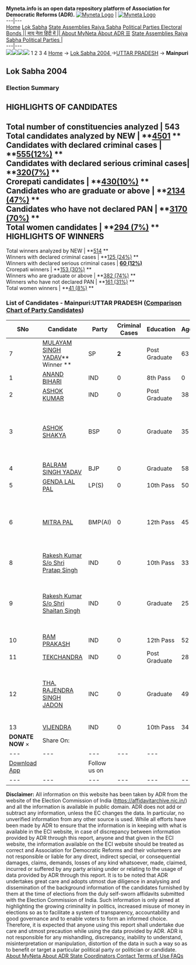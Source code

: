 **Myneta.info is an open data repository platform of Association for Democratic Reforms (ADR).**
[![Myneta Logo](https://www.myneta.info/lib/img/myneta-logo.png)](https://www.myneta.info/) | [![Myneta Logo](https://www.myneta.info/lib/img/adr-logo.png)](https://adrindia.org)  
---|---  
[Home](https://www.myneta.info/) [Lok Sabha](https://www.myneta.info/#ls "Lok Sabha") [ State Assemblies ](https://www.myneta.info/#sa "State Assemblies") [Rajya Sabha](https://www.myneta.info/#rs "Rajya Sabha") [Political Parties ](https://www.myneta.info/party "Political Parties") [ Electoral Bonds ](https://www.myneta.info/electoral_bonds "Electoral Bonds") [ || माय नेता हिंदी में || ](https://translate.google.co.in/translate?prev=hp&hl=en&js=y&u=www.myneta.info&sl=en&tl=hi&history_state0=) [ About MyNeta ](https://adrindia.org/content/about-myneta) [ About ADR ](https://adrindia.org/about-adr/who-we-are) [☰](javascript:void\(0\))
[ State Assemblies ](https://www.myneta.info/#sa "State Assemblies") [ Rajya Sabha ](https://www.myneta.info/#rs "Rajya Sabha") [ Political Parties ](https://www.myneta.info/party "Political Parties")
|   
---|---  
![](https://www.myneta.info/lib/img/banner/banner-1.png)![](https://www.myneta.info/lib/img/banner/banner-2.png)![](https://www.myneta.info/lib/img/banner/banner-3.png)![](https://www.myneta.info/lib/img/banner/banner-4.png)
1  2  3  4 
[Home](https://www.myneta.info/) → [Lok Sabha 2004 ](https://www.myneta.info/loksabha2004/)→[UTTAR PRADESH](https://www.myneta.info/loksabha2004/index.php?action=show_constituencies&state_id=24) → **Mainpuri**
### 
## Lok Sabha 2004 
###  Election Summary 
HIGHLIGHTS OF CANDIDATES  
---  
Total number of constituencies analyzed |  543   
Total candidates analyzed by NEW | **[4501](https://www.myneta.info/loksabha2004/index.php?action=summary&subAction=candidates_analyzed&sort=candidate#summary) **  
Candidates with declared criminal cases | **[555(12%)](https://www.myneta.info/loksabha2004/index.php?action=summary&subAction=crime&sort=candidate#summary) **  
Candidates with declared serious criminal cases| **[320(7%)](https://www.myneta.info/loksabha2004/index.php?action=summary&subAction=serious_crime&sort=candidate#summary) **  
Crorepati candidates | **[430(10%)](https://www.myneta.info/loksabha2004/index.php?action=summary&subAction=crorepati&sort=candidate#summary) **  
Candidates who are graduate or above | **[2134 (47%)](https://www.myneta.info/loksabha2004/index.php?action=summary&subAction=education&sort=candidate#summary) **  
Candidates who have not declared PAN | **[3170 (70%)](https://www.myneta.info/loksabha2004/index.php?action=summary&subAction=without_pan&sort=candidate#summary) **  
Total women candidates | **[294 (7%)](https://www.myneta.info/loksabha2004/index.php?action=summary&subAction=women_candidate&sort=candidate#summary) **  
HIGHLIGHTS OF WINNERS  
---  
Total winners analyzed by NEW | **[514](https://www.myneta.info/loksabha2004/index.php?action=summary&subAction=winner_analyzed&sort=candidate#summary) **  
Winners with declared criminal cases | **[125 (24%)](https://www.myneta.info/loksabha2004/index.php?action=summary&subAction=winner_crime&sort=candidate#summary) **  
Winners with declared serious criminal cases | **[60 (12%)](https://www.myneta.info/loksabha2004/index.php?action=summary&subAction=winner_serious_crime&sort=candidate#summary)**  
Crorepati winners | **[153 (30%)](https://www.myneta.info/loksabha2004/index.php?action=summary&subAction=winner_crorepati&sort=candidate#summary) **  
Winners who are graduate or above | **[382 (74%)](https://www.myneta.info/loksabha2004/index.php?action=summary&subAction=winner_education&sort=candidate#summary) **  
Winners who have not declared PAN | **[161 (31%)](https://www.myneta.info/loksabha2004/index.php?action=summary&subAction=winner_without_pan&sort=candidate#summary) **  
Total women winners | **[41 (8%)](https://www.myneta.info/loksabha2004/index.php?action=summary&subAction=winner_women&sort=candidate#summary) **  
### List of Candidates - Mainpuri:UTTAR PRADESH ([Comparison Chart of Party Candidates](https://www.myneta.info/loksabha2004/comparisonchart.php?constituency_id=481))
SNo | Candidate| Party| Criminal Cases| Education| Age| Total Assets| Liabilities  
---|---|---|---|---|---|---|---  
7  | [MULAYAM SINGH YADAV](https://www.myneta.info/loksabha2004/candidate.php?candidate_id=4649)** Winner ** | SP | **2** | Post Graduate| 63 | Rs 1,15,41,224 ~ 1 Crore+ | Rs 41,235 ~ 41 Thou+  
1  | [ANAND BIHARI](https://www.myneta.info/loksabha2004/candidate.php?candidate_id=4660) | IND | 0 | 8th Pass| 0 | Rs 17,07,000 ~ 17 Lacs+ | Rs 0 ~   
2  | [ASHOK KUMAR](https://www.myneta.info/loksabha2004/candidate.php?candidate_id=4661) | IND | 0 | Post Graduate| 38 | Rs 26,80,000 ~ 26 Lacs+ | Rs 25,000 ~ 25 Thou+  
3  | [ASHOK SHAKYA](https://www.myneta.info/loksabha2004/candidate.php?candidate_id=4650) | BSP | 0 | Graduate| 35 | ![](https://myneta.info/image_v2.php?myneta_folder=loksabha2004&candidate_id=4650&col=ta) | ![](https://myneta.info/image_v2.php?myneta_folder=loksabha2004&candidate_id=4650&col=lia)  
4  | [BALRAM SINGH YADAV](https://www.myneta.info/loksabha2004/candidate.php?candidate_id=4651) | BJP | 0 | Graduate| 58 | Rs 1,82,56,404 ~ 1 Crore+ | Rs 7,08,663 ~ 7 Lacs+  
5  | [GENDA LAL PAL](https://www.myneta.info/loksabha2004/candidate.php?candidate_id=4653) | LP(S) | 0 | 10th Pass| 50 | Rs 74,000 ~ 74 Thou+ | Rs 0 ~   
6  | [MITRA PAL](https://www.myneta.info/loksabha2004/candidate.php?candidate_id=4657) | BMP(AI) | 0 | 12th Pass| 45 | ![](https://myneta.info/image_v2.php?myneta_folder=loksabha2004&candidate_id=4657&col=ta) | ![](https://myneta.info/image_v2.php?myneta_folder=loksabha2004&candidate_id=4657&col=lia)  
8  | [Rakesh Kumar S/o Shri Pratap Singh](https://www.myneta.info/loksabha2004/candidate.php?candidate_id=4658) | IND | 0 | 10th Pass| 33 | Rs 2,60,000 ~ 2 Lacs+ | Rs 0 ~   
9  | [Rakesh Kumar S/o Shri Shaitan Singh](https://www.myneta.info/loksabha2004/candidate.php?candidate_id=4656) | IND | 0 | Graduate| 25 | ![](https://myneta.info/image_v2.php?myneta_folder=loksabha2004&candidate_id=4656&col=ta) | ![](https://myneta.info/image_v2.php?myneta_folder=loksabha2004&candidate_id=4656&col=lia)  
10  | [RAM PRAKASH](https://www.myneta.info/loksabha2004/candidate.php?candidate_id=4655) | IND | 0 | 12th Pass| 52 | Rs 2,30,000 ~ 2 Lacs+ | Rs 0 ~   
11  | [TEKCHANDRA](https://www.myneta.info/loksabha2004/candidate.php?candidate_id=4659) | IND | 0 | Post Graduate| 28 | Rs 2,50,330 ~ 2 Lacs+ | Rs 0 ~   
12  | [THA. RAJENDRA SINGH JADON](https://www.myneta.info/loksabha2004/candidate.php?candidate_id=4652) | INC | 0 | Graduate| 49 | ![](https://myneta.info/image_v2.php?myneta_folder=loksabha2004&candidate_id=4652&col=ta) | ![](https://myneta.info/image_v2.php?myneta_folder=loksabha2004&candidate_id=4652&col=lia)  
13  | [VIJENDRA](https://www.myneta.info/loksabha2004/candidate.php?candidate_id=4654) | IND | 0 | 10th Pass| 34 | Rs 10,000 ~ 10 Thou+ | Rs 7,000 ~ 7 Thou+  
|  **DONATE NOW** × |  Share On:  | [](https://api.whatsapp.com/send?text=https%3A%2F%2Fmyneta.info%2Fpunjab2022%2Findex.php%3Faction%3Dshow_constituencies%26state_id%3D19) | [](https://www.facebook.com/sharer/sharer.php?u=https%3A%2F%2Fmyneta.info%2Fpunjab2022%2Findex.php%3Faction%3Dshow_constituencies%26state_id%3D19) | [](https://twitter.com/share?url=https%3A%2F%2Fmyneta.info%2Fpunjab2022%2Findex.php%3Faction%3Dshow_constituencies%26state_id%3D19)  
---|---|---|---|---  
| [ Download App ](https://play.google.com/store/apps/details?id=com.webrosoft.myneta1&pcampaignid=pcampaignidMKT-Other-global-all-co-prtnr-py-PartBadge-Mar2515-1) | [](https://play.google.com/store/apps/details?id=com.webrosoft.myneta1&pcampaignid=pcampaignidMKT-Other-global-all-co-prtnr-py-PartBadge-Mar2515-1) |  Follow us on  | [](https://www.facebook.com/adrindia.org/) | [](https://twitter.com/adrspeaks) | [](https://groups.google.com/g/national-election-watch?hl=en&pli=1) | [](https://www.instagram.com/adrspeaks/) | [](https://www.youtube.com/user/adrspeaks) | [](https://sharechat.com/profile/adrspeaks)  
---|---|---|---|---|---|---|---|---  
**Disclaimer:** All information on this website has been taken by ADR from the website of the Election Commission of India (https://affidavitarchive.nic.in/) and all the information is available in public domain. ADR does not add or subtract any information, unless the EC changes the data. In particular, no unverified information from any other source is used. While all efforts have been made by ADR to ensure that the information is in keeping with what is available in the ECI website, in case of discrepancy between information provided by ADR through this report, anyone and that given in the ECI website, the information available on the ECI website should be treated as correct and Association for Democratic Reforms and their volunteers are not responsible or liable for any direct, indirect special, or consequential damages, claims, demands, losses of any kind whatsoever, made, claimed, incurred or suffered by any party arising under or relating to the usage of data provided by ADR through this report. It is to be noted that ADR undertakes great care and adopts utmost due diligence in analysing and dissemination of the background information of the candidates furnished by them at the time of elections from the duly self-sworn affidavits submitted with the Election Commission of India. Such information is only aimed at highlighting the growing criminality in politics, increased misuse of money in elections so as to facilitate a system of transparency, accountability and good governance and to enable voters to form an informed choice. Therefore, it is expected that anyone using this report shall undertake due care and utmost precaution while using the data provided by ADR. ADR is not responsible for any mishandling, discrepancy, inability to understand, misinterpretation or manipulation, distortion of the data in such a way so as to benefit or target a particular political party or politician or candidate. 
[ About MyNeta ](https://adrindia.org/content/about-myneta) [ About ADR ](https://adrindia.org/about-adr/who-we-are) [ State Coordinators ](https://adrindia.org/about-adr/state-coordinators) [ Contact ](https://adrindia.org/contact-us) [ Terms of Use ](https://adrindia.org/content/adr-terms-use) [ FAQs ](https://adrindia.org/content/faqs)

